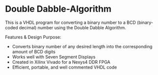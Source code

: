 # Double Dabble-Algorithm
This is a VHDL program for converting a binary number to a BCD (binary-coded decimal) number using the Double Dabble Algorithm.

Features & Design Purpose:
- Converts binary number of any desired length into the corresponding amount of BCD digits 
- Works well with Seven Segment Displays
- Created in Xilinx Vivado for a Nexys4 DDR FPGA
- Efficient, portable, and well commented VHDL code

